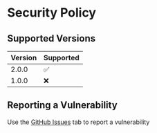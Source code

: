 # Security Policy

## Supported Versions

| Version | Supported          |
| ------- | ------------------ |
| 2.0.0   | :white_check_mark: |
| 1.0.0   | :x:                |

## Reporting a Vulnerability

Use the [GitHub Issues](https://github.com/higheredd/HighereddPrototypeVersion0/issues) tab to report a vulnerability
